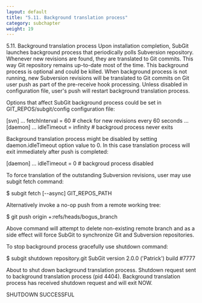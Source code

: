 ```yaml
---
layout: default
title: "5.11. Background translation process"
category: subchapter
weight: 19
---
```

5.11. Background translation process
Upon installation completion, SubGit launches background process that periodically polls Subversion repository. Whenever new revisions are found, they are translated to Git commits. This way Git repository remains up-to-date most of the time. This background process is optional and could be killed. When background process is not running, new Subversion revisions will be translated to Git commits on Git user push as part of the pre-receive hook processing. Unless disabled in configuration file, user's push will restart background translation process.

Options that affect SubGit background process could be set in GIT_REPOS/subgit/config configuration file:

[svn]
...
fetchInterval = 60      # check for new revisions every 60 seconds
...
[daemon]
...
idleTimeout = infinity  # backgroud process never exits

Background translation process might be disabled by setting daemon.idleTimeout option value to 0. In this case translation process will exit immediately after push is completed:

[daemon]
...
idleTimeout = 0  # backgroud process disabled

To force translation of the outstanding Subversion revisions, user may use subgit fetch command:

$ subgit fetch [--async] GIT_REPOS_PATH

Alternatively invoke a no-op push from a remote working tree:

$ git push origin +:refs/heads/bogus_branch

Above command will attempt to delete non-existing remote branch and as a side effect will force SubGit to synchronize Git and Subversion repositories.

To stop background process gracefully use shutdown command:

$ subgit shutdown repository.git
SubGit version 2.0.0 ('Patrick') build #7777

About to shut down background translation process.
Shutdown request sent to background translation process (pid 4404).
Background translation process has received shutdown request and will exit NOW.

SHUTDOWN SUCCESSFUL